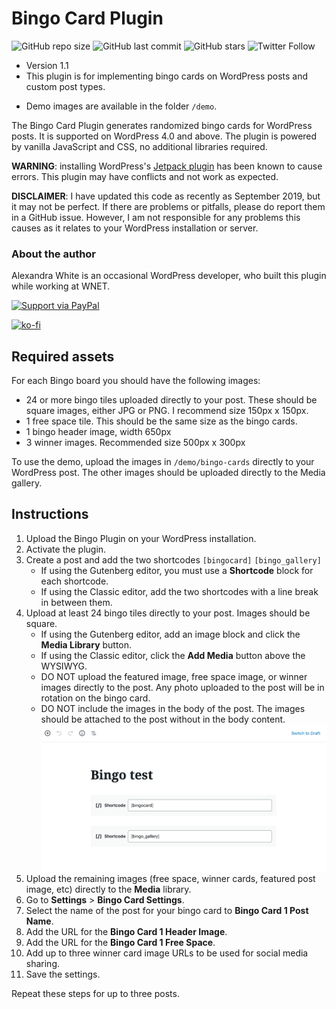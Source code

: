 # Bingo Card Plugin

![GitHub repo size](https://img.shields.io/github/repo-size/heyawhite/aw-bingo-plugin)
![GitHub last commit](https://img.shields.io/github/last-commit/heyawhite/aw-bingo-plugin)
![GitHub stars](https://img.shields.io/github/stars/heyawhite/aw-bingo-plugin?style=social)
![Twitter Follow](https://img.shields.io/twitter/follow/heyawhite?style=social)

* Version 1.1
* This plugin is for implementing bingo cards on WordPress posts and custom post types.
+ Demo images are available in the folder `/demo`.

The Bingo Card Plugin generates randomized bingo cards for WordPress posts. It is supported on WordPress 4.0 and above. The plugin is powered by vanilla JavaScript and CSS, no additional libraries required.

**WARNING**: installing WordPress's <a href="https://jetpack.com">Jetpack plugin</a> has been known to cause errors. This plugin may have conflicts and not work as expected. 

**DISCLAIMER**: I have updated this code as recently as September 2019, but it may not be perfect. If there are problems or pitfalls, please do report them in a GitHub issue. However, I am not responsible for any problems this causes as it relates to your WordPress installation or server.

### About the author

Alexandra White is an occasional WordPress developer, who built this plugin while working at WNET.

[![Support via PayPal](https://cdn.rawgit.com/twolfson/paypal-github-button/1.0.0/dist/button.svg)](https://www.paypal.me/heyawhite/)

[![ko-fi](https://www.ko-fi.com/img/githubbutton_sm.svg)](https://ko-fi.com/A244AFZ)

## Required assets

For each Bingo board you should have the following images:

* 24 or more bingo tiles uploaded directly to your post. These should be square images, either JPG or PNG. I recommend size 150px x 150px.
* 1 free space tile. This should be the same size as the bingo cards.
* 1 bingo header image, width 650px
* 3 winner images. Recommended size 500px x 300px

To use the demo, upload the images in `/demo/bingo-cards` directly to your WordPress post. The other images should be uploaded directly to the Media gallery.

## Instructions

1. Upload the Bingo Plugin on your WordPress installation.
1. Activate the plugin.
1. Create a post and add the two shortcodes `[bingocard]` `[bingo_gallery]`
   + If using the Gutenberg editor, you must use a **Shortcode** block for each shortcode.
   + If using the Classic editor, add the two shortcodes with a line break in between them.
1. Upload at least 24 bingo tiles directly to your post. Images should be square.
   + If using the Gutenberg editor, add an image block and click the **Media Library** button.
   + If using the Classic editor, click the **Add Media** button above the WYSIWYG.
   + DO NOT upload the featured image, free space image, or winner images directly to the post. Any photo uploaded to the post will be in rotation on the bingo card.
   + DO NOT include the images in the body of the post. The images should be attached to the post without in the body content.
   ![](bingo-post.png)
1. Upload the remaining images (free space, winner cards, featured post image, etc) directly to the **Media** library.
1. Go to **Settings** > **Bingo Card Settings**.
1. Select the name of the post for your bingo card to **Bingo Card 1 Post Name**.
1. Add the URL for the **Bingo Card 1 Header Image**.
1. Add the URL for the **Bingo Card 1 Free Space**.
1. Add up to three winner card image URLs to be used for social media sharing.
1. Save the settings.

Repeat these steps for up to three posts.

